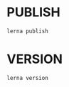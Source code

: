 # PUBLISH

`lerna publish`

<!-- `lerna publish --scope packages/*` -->

# VERSION

`lerna version`
